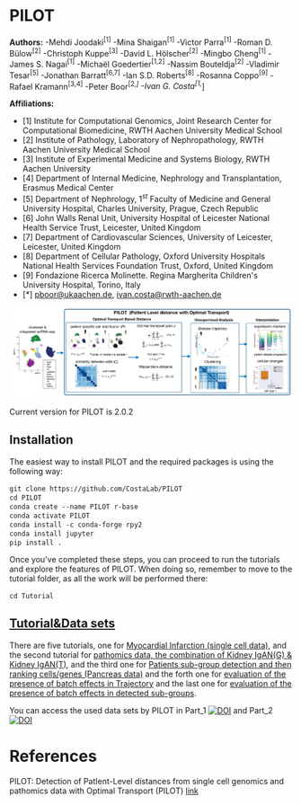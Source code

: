 # PILOT


**Authors:**
 -Mehdi Joodaki<sup>[1]</sup>
 -Mina Shaigan<sup>[1]</sup>
 -Victor Parra<sup>[1]</sup>
 -Roman D. Bülow<sup>[2]</sup>
 -Christoph Kuppe<sup>[3]</sup>
 -David L. Hölscher<sup>[2]</sup>
 -Mingbo Cheng<sup>[1]</sup>
 -James S. Nagai<sup>[1]</sup>
 -Michaël Goedertier<sup>[1,2]</sup>
 -Nassim Bouteldja<sup>[2]</sup>
 -Vladimir Tesar<sup>[5]</sup> 
-Jonathan Barratt<sup>[6,7]</sup>
 -Ian S.D. Roberts<sup>[8]</sup>
 -Rosanna Coppo<sup>[9]</sup>
 -Rafael Kramann<sup>[3,4]</sup>
 -Peter Boor<sup>[2,*]</sup>
 -Ivan G. Costa<sup>[1,*]</sup>

**Affiliations:**
- [1] Institute for Computational Genomics, Joint Research Center for Computational Biomedicine, RWTH Aachen University Medical School
- [2] Institute of Pathology, Laboratory of Nephropathology, RWTH Aachen University Medical School
- [3] Institute of Experimental Medicine and Systems Biology, RWTH Aachen University
- [4] Department of Internal Medicine, Nephrology and Transplantation, Erasmus Medical Center
- [5] Department of Nephrology, $1^{st}$ Faculty of Medicine and General University Hospital, Charles University, Prague, Czech Republic
- [6] John Walls Renal Unit, University Hospital of Leicester National Health Service Trust, Leicester, United Kingdom
- [7] Department of Cardiovascular Sciences, University of Leicester, Leicester, United Kingdom
- [8] Department of Cellular Pathology, Oxford University Hospitals National Health Services Foundation Trust, Oxford, United Kingdom
- [9] Fondazione Ricerca Molinette. Regina Margherita Children's University Hospital, Torino, Italy
- [*] pboor@ukaachen.de, ivan.costa@rwth-aachen.de


![plot](./img/plot.png)


Current version for PILOT is 2.0.2

## Installation
The easiest way to install PILOT and the required packages is using the following way:

```terminal
git clone https://github.com/CostaLab/PILOT
cd PILOT
conda create --name PILOT r-base
conda activate PILOT
conda install -c conda-forge rpy2
conda install jupyter
pip install .
```
Once you've completed these steps, you can proceed to run the tutorials and explore the features of PILOT. 
When doing so, remember to move to the tutorial folder, as all the work will be performed there:

```terminal
cd Tutorial
```

## [Tutorial&Data sets](https://pilot.readthedocs.io/en/latest/index.html)
There are five tutorials, one for [Myocardial Infarction (single cell data)](https://pilot.readthedocs.io/en/latest/Myocardial_infarction.html), and the second tutorial for [pathomics data, the combination of Kidney IgAN(G) & Kidney IgAN(T)](https://pilot.readthedocs.io/en/latest/Combination_Kidney_IgAN.html), and the third one  for [Patients sub-group detection and then ranking cells/genes (Pancreas data)](https://pilot.readthedocs.io/en/latest/Patients_sub_group_detection.html) and the forth one for 
[evaluation of the presence of batch effects in Trajectory](https://pilot.readthedocs.io/en/latest/Kidney_trajectory.html) and the last one for [evaluation of the presence of batch effects in detected sub-groups](https://pilot.readthedocs.io/en/latest/Kidney_clusters.html).


You can access the used data sets by PILOT in Part_1 [![DOI](https://zenodo.org/badge/DOI/10.5281/zenodo.4740646.svg)](https://zenodo.org/records/8370081) and  Part_2 [![DOI](https://zenodo.org/badge/DOI/10.5281/zenodo.4740646.svg)]([https://zenodo.org/records/8370081](https://zenodo.org/records/7957118))

# References
 PILOT: Detection of PatIent-Level distances from single cell genomics and pathomics data with Optimal Transport (PILOT) [link](https://www.embopress.org/doi/full/10.1038/s44320-023-00003-8)







